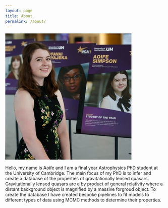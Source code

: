 ```yaml
---
layout: page
title: About
permalink: /about/
---
```


![myPhoto](photo.jpeg)

Hello, my name is Aoife and I am a final year Astrophysics PhD student at the University of Cambridge. The main focus of my PhD is to infer and create a database of the properties of gravitationally lensed quasars. Gravitationally lensed quasars are a by product of general relativity where a distant background object is magnified by a massive forgroud object. To create the database I have created bespoke pipelines to fit models to different types of data using MCMC methods to determine their properties.


